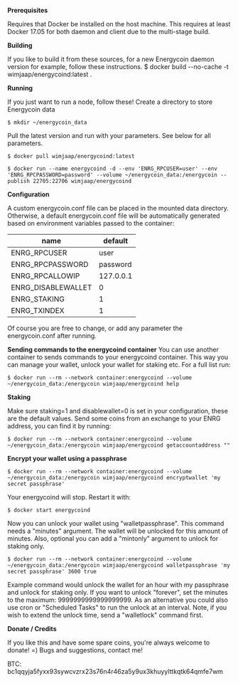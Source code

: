 **Prerequisites**

Requires that Docker be installed on the host machine. This requires at least Docker 17.05 for both daemon and client due to the multi-stage build.

**Building**

If you like to build it from these sources, for a new Energycoin daemon version for example, follow these instructions.
$ docker build --no-cache -t wimjaap/energycoind:latest .

**Running**

If you just want to run a node, follow these!
Create a directory to store Energycoin data

```$ mkdir ~/energycoin_data```

Pull the latest version and run with your parameters. See below for all parameters.

```$ docker pull wimjaap/energycoind:latest```

```$ docker run --name energycoind -d --env 'ENRG_RPCUSER=user' --env 'ENRG_RPCPASSWORD=password' --volume ~/energycoin_data:/energycoin --publish 22705:22706 wimjaap/energycoind```

**Configuration**

A custom energycoin.conf file can be placed in the mounted data directory. Otherwise, a default energycoin.conf file will be automatically generated based on environment variables passed to the container:

|name|default|
|---|---|
|ENRG_RPCUSER|user|
|ENRG_RPCPASSWORD|password|
|ENRG_RPCALLOWIP|127.0.0.1|
|ENRG_DISABLEWALLET|0|
|ENRG_STAKING|1|
|ENRG_TXINDEX|1|

Of course you are free to change, or add any parameter the energycoin.conf after running.

**Sending commands to the energycoind container**
You can use another container to sends commands to your energycoind container. This way you can manage your wallet, unlock your wallet for staking etc.
For a full list run:

```$ docker run --rm --network container:energycoind --volume ~/energycoin_data:/energycoin wimjaap/energycoind help```

**Staking**

Make sure staking=1 and disablewallet=0 is set in your configuration, these are the default values.
Send some coins from an exchange to your ENRG address, you can find it by running:

```$ docker run --rm --network container:energycoind --volume ~/energycoin_data:/energycoin wimjaap/energycoind getaccountaddress ""```

**Encrypt your wallet using a passphrase**

```$ docker run --rm --network container:energycoind --volume ~/energycoin_data:/energycoin wimjaap/energycoind encryptwallet 'my secret passphrase'```

Your energycoind will stop. Restart it with:

```$ docker start energycoind```

Now you can unlock your wallet using "walletpassphrase". This command needs a "minutes" argument. The wallet will be unlocked for this amount of minutes. Also, optional you can add a "mintonly" argument to unlock for staking only.

```$ docker run --rm --network container:energycoind --volume ~/energycoin_data:/energycoin wimjaap/energycoind walletpassphrase 'my secret passphrase' 3600 true```

Example command would unlock the wallet for an hour with my passphrase and unlock for staking only. If you want to unlock "forever", set the minutes to the maximum: 9999999999999999999. As an alternative you could also use cron or "Scheduled Tasks" to run the unlock at an interval. Note, if you wish to extend the unlock time, send a "walletlock" command first.

**Donate / Credits**

If you like this and have some spare coins, you're always welcome to donate! =) Bugs and suggestions, contact me!

BTC: bc1qqyja5fyxx93sywcvzrx23s76n4r46za5y9ux3khuyylttkqtk64qmfe7wm
